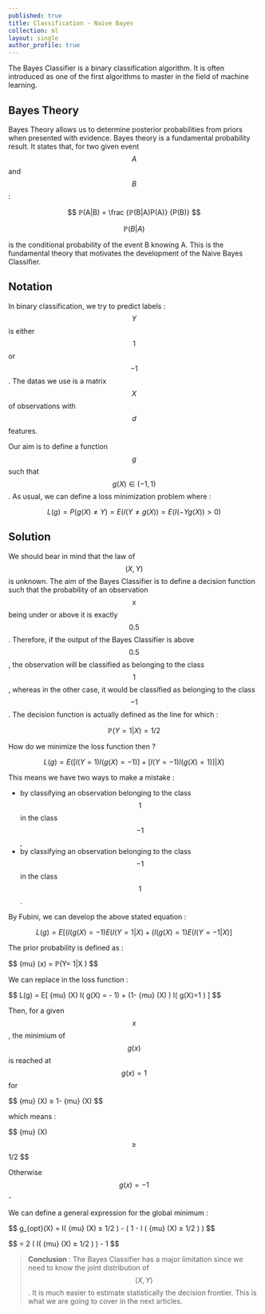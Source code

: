 ```yaml
---
published: true
title: Classification - Naive Bayes
collection: ml
layout: single
author_profile: true
---
```


The Bayes Classifier is a binary classification algorithm. It is often introduced as one of the first algorithms to master in the field of machine learning. 

## Bayes Theory
Bayes Theory allows us to determine posterior probabilities from priors when presented with evidence. Bayes theory is a fundamental probability result. It states that, for two given event $$ A $$ and $$ B $$ :

$$ ℙ(A|B) = \frac {ℙ(B|A)P(A)} {P(B)} $$

$$ ℙ(B|A) $$ 

is the conditional probability of the event B knowing A. This is the fundamental theory that motivates the development of the Naive Bayes Classifier.

## Notation

In binary classification, we try to predict labels : $$ Y $$ is either $$ 1 $$ or $$ -1 $$ .
The datas we use is a matrix $$ X $$ of observations with $$ d $$ features.

Our aim is to define a function $$ g $$ such that $$ g(X) \in (-1,1) $$ . As usual, we can define a loss minimization problem where : 

$$ L(g) = P(g(X) ≠ Y) = E(I(Y≠g(X)) = E(I(-Yg(X)) > 0) $$

## Solution

We should bear in mind that the law of $$ (X,Y) $$ is unknown. The aim of the Bayes Classifier is to define a decision function such that the probability of an observation $$ x $$ being under or above it is exactly $$ 0.5 $$. Therefore, if the output of the Bayes Classifier is above $$ 0.5 $$, the observation will be classified as belonging to the class $$  1 $$ , whereas in the other case, it would be classified as belonging to the class $$ -1 $$. The decision function is actually defined as the line for which : 

$$ ℙ(Y = 1|X ) = 1/2 $$

How do we minimize the loss function then ?

$$ L(g) = E( [I(Y=1)I(g(X) = -1)] + [I(Y=-1)I(g(X) = 1)]|X ) $$

This means we have two ways to make a mistake :
- by classifying an observation belonging to the class $$ 1 $$ in the class $$ -1 $$ , 
- by classifying an observation belonging to the class $$ -1 $$ in the class $$ 1 $$ .

By Fubini, we can develop the above stated equation :

$$ L(g) = E[ (I(g(X) = -1) E(I(Y = 1|X) + (I(g(X) = 1) E(I(Y = -1|X) ] $$

The prior probability is defined as : 

$$ \{mu} (x) = ℙ(Y= 1|X ) $$ 

We can replace in the loss function :

$$ L(g) = E[ \{mu} (X) I( g(X) = - 1) + (1- \{mu} (X) ) I( g(X)=1 ) ] $$

Then, for a given $$ x $$ , the minimium of $$ g(x) $$ is reached at $$ g(x) = 1 $$ for

$$ \{mu} (X) ≥ 1- \{mu} (X) $$ 

which means : 

$$ \{mu} (X) $$ ≥ $$ 1/2 $$ 

Otherwise $$ g(x) = -1 $$ -

We can define a general expression for the global minimum :

$$ g_{opt}(X) = I( \{mu} (X) ≥ 1/2 ) - ( 1 - I ( \{mu} (X) ≥ 1/2 ) ) $$

$$ = 2 ( I( \{mu} (X) ≥ 1/2 ) ) - 1 $$

> **Conclusion** : The Bayes Classifier has a major limitation since we need to know the joint distribution of $$ (X,Y) $$ . It is much easier to estimate statistically the decision frontier. This is what we are going to cover in the next articles.
